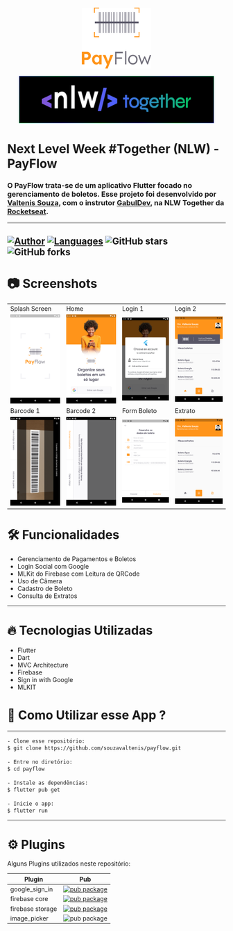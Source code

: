 <p align="center">
  <img src="assets/images/logofull.png" alt="Logo payflow">
</p>

<p align="center">
  <img src="/screenshots/0_logo_nlw.png" alt="Logo nlw" width="450px;">
</p>
   

# Next Level Week #Together (NLW) - PayFlow

<h3>O PayFlow trata-se de um aplicativo Flutter focado no gerenciamento de boletos. Esse projeto foi desenvolvido por <a href="https://github.com/souzavaltenis">Valtenis Souza</a>, com o instrutor <a href="https://github.com/gabuldev">GabulDev</a>, na NLW Together da <a href="https://rocketseat.com.br/">Rocketseat</a>.</h3>

---

[![Author](https://img.shields.io/badge/author-souzavaltenis-AD1256?style=flat-square)](https://github.com/souzavaltenis)
[![Languages](https://img.shields.io/github/languages/count/souzavaltenis/payflow?color=%23AD1256&style=flat-square)](#)
![GitHub stars](https://img.shields.io/github/stars/souzavaltenis/payflow?style=flat-square)
![GitHub forks](https://img.shields.io/github/forks/souzavaltenis/payflow?style=flat-square)
---

# 📷 Screenshots

<table>
  <tr>
    <td>Splash Screen</td>
    <td>Home</td>
    <td>Login 1</td>
    <td>Login 2</td>
  </tr>
  <tr>
    <td><img src="/screenshots/1_splash.png" width="200px;" alt="Splash Screen"/></td>
    <td><img src="/screenshots/2_login_a.png" width="200px;" alt="Home"/></td>
    <td><img src="/screenshots/4_login_b.png" width="200px;" alt="Login 1"/></td>
    <td><img src="/screenshots/3_home.png" width="200px;" alt="Login 2"/></td>
  </tr>
  <tr>
    <td>Barcode 1</td>
    <td>Barcode 2</td>
    <td>Form Boleto</td>
    <td>Extrato</td>
  </tr>
  <tr>
    <td><img src="/screenshots/5_barcode_a.png" width="200px;" alt="Barcode 1"/></td>
    <td><img src="/screenshots/6_barcode_b.png" width="200px;" alt="Barcode 2"/></td>
    <td><img src="/screenshots/7_criar_boleto.png" width="200px;" alt="Form Boleto"/></td>
    <td><img src="/screenshots/8_extrato.png" width="200px;" alt="Extrato"/></td>
    
  </tr>
 </table>

# 🛠️ Funcionalidades 

- Gerenciamento de Pagamentos e Boletos
- Login Social com Google
- MLKit do Firebase com Leitura de QRCode
- Uso de Câmera
- Cadastro de Boleto 
- Consulta de Extratos

---

# 🔥 Tecnologias Utilizadas

- Flutter
- Dart
- MVC Architecture
- Firebase
- Sign in with Google
- MLKIT
 
# 🤔 Como Utilizar esse App ?
---
```
- Clone esse repositório:
$ git clone https://github.com/souzavaltenis/payflow.git

- Entre no diretório:
$ cd payflow

- Instale as dependências:
$ flutter pub get

- Inicie o app: 
$ flutter run
```
---

# ⚙ Plugins 
Alguns Plugins utilizados neste repositório:

| Plugin | Pub |
|--------|-----|
| google_sign_in | [![pub package](https://img.shields.io/pub/v/google_sign_in.svg)](https://pub.dev/packages/google_sign_in) |
| firebase core | [![pub package](https://img.shields.io/pub/v/firebase_core.svg)](https://pub.dev/packages/firebase_core) |
| firebase storage | [![pub package](https://img.shields.io/pub/v/firebase_storage.svg)](https://pub.dev/packages/firebase_storage) |
| image_picker | ![pub package](https://img.shields.io/pub/v/image_picker.svg)
